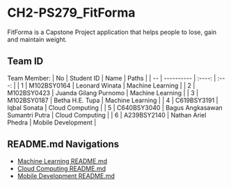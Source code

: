 # CH2-PS279_FitForma
FitForma is a Capstone Project application that helps people to lose, gain and maintain weight.<br/>

## Team ID
Team Member:
| No | Student ID | Name | Paths |
| -- | ---------- | :----: | :---: |
| 1 | M102BSY0164 | Leonard Winata | Machine Learning |
| 2 | M102BSY0423 | Juanda Gilang Purnomo | Machine Learning |
| 3 | M102BSY0187 | Betha H.E. Tupa | Machine Learning |
| 4 | C619BSY3191 | Iqbal Sonata | Cloud Computing |
| 5 | C640BSY3040 | Bagus Angkasawan Sumantri Putra | Cloud Computing |
| 6 | A239BSY2140 | Nathan Ariel Phedra | Mobile Development |

## README.md Navigations
- [Machine Learning README.md](https://github.com/bethatupa/CH2-PS279_FitForma/blob/main/Machine%20Learning/README.md)
- [Cloud Computing README.md](https://github.com/bethatupa/CH2-PS279_FitForma/blob/main/Backend/README.md)
- [Mobile Development README.md](https://github.com/bethatupa/CH2-PS279_FitForma/blob/main/Android/README.md)
